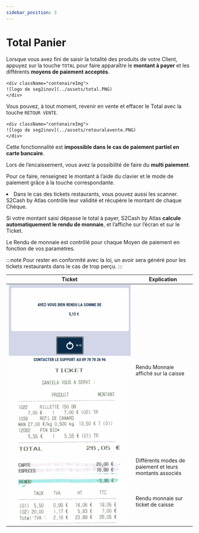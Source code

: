 ```yaml
---
sidebar_position: 3
---
```


# Total Panier


Lorsque vous avez fini de saisir la totalité des produits de votre Client, appuyez sur la touche ```TOTAL``` pour faire apparaître le **montant à payer** et les différents **moyens de paiement acceptés**.


    <div className="contenaireImg">
    ![logo de seg2inov](../assets/total.PNG)
    </div>

Vous pouvez, à tout moment, revenir en vente et effacer le Total avec la touche ```RETOUR VENTE```.

    <div className="contenaireImg">
    ![logo de seg2inov](../assets/retouralavente.PNG)
    </div>


Cette fonctionnalité est **impossible dans le cas de paiement partiel en carte bancaire**.


Lors de l’encaissement, vous avez la possibilité de faire du **multi paiement**.


Pour ce faire, renseignez le montant à l’aide du clavier et le mode de paiement grâce à la touche correspondante.


<li>Dans le cas des tickets restaurants, vous pouvez aussi les scanner. S2Cash by Atlas contrôle leur validité et récupère le montant de chaque Chèque.</li>


Si votre montant saisi dépasse le total à payer, S2Cash by Atlas **calcule automatiquement le rendu de monnaie**, et l’affiche sur l’écran et sur le Ticket.


Le Rendu de monnaie est contrôlé pour chaque Moyen de paiement en fonction de vos paramètres.

:::note
Pour rester en conformité avec la loi, un avoir sera généré pour les tickets restaurants dans le cas de trop perçu.
:::

| Ticket       | Explication |
|-----------|-----|
| ![logo de seg2inov](../assets/ticketpart0.PNG) ![logo de seg2inov](../assets/ticketpart1.PNG)     |  Rendu Monnaie affiché sur la caisse |
| ![logo de seg2inov](../assets/ticketpart2.PNG)       |  Différents modes de paiement et leurs montants associés |
| ![logo de seg2inov](../assets/ticketpart3.PNG)   |  Rendu monnaie sur ticket de caisse |
